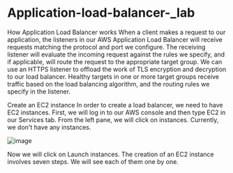 # Application-load-balancer-_lab

How Application Load Balancer works
When a client makes a request to our application, the listeners in our AWS Application Load Balancer will receive requests matching the protocol and port we configure. The receiving listener will evaluate the incoming request against the rules we specify, and if applicable, will route the request to the appropriate target group. We can use an HTTPS listener to offload the work of TLS encryption and decryption to our load balancer. Healthy targets in one or more target groups receive traffic based on the load balancing algorithm, and the routing rules we specify in the listener.

Create an EC2 instance
In order to create a load balancer, we need to have EC2 instances. First, we will log in to our AWS console and then type EC2 in our Services tab. From the left pane, we will click on instances. Currently, we don't have any instances.

![image](https://user-images.githubusercontent.com/103466963/175605530-564dca02-73eb-4e15-bc1c-18a56282ea33.png)

Now we will click on Launch instances. The creation of an EC2 instance involves seven steps. We will see each of them one by one.

 




